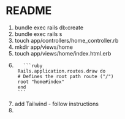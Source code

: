 # README

1.  bundle exec rails db:create
2.  bundle exec rails s
3.  touch app/controllers/home_controller.rb
4.  mkdir app/views/home
5.  touch app/views/home/index.html.erb
6.        ```ruby
        Rails.application.routes.draw do
        # Defines the root path route ("/")
        root "home#index"
        end
        ```
7.  add Tailwind - follow instructions
8.
